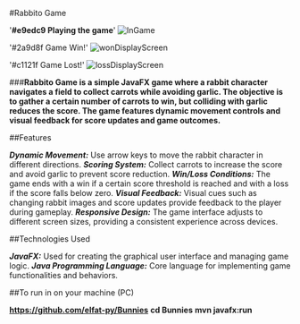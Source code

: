 #Rabbito Game

'**#e9edc9 Playing the game**'
![InGame](https://github.com/elfat-py/Bunnies/assets/104862141/baa33307-210d-491a-b707-b110cf1edd27)

'#2a9d8f Game Win!'
![wonDisplayScreen](https://github.com/elfat-py/Bunnies/assets/104862141/e0894e2d-3c4f-4818-b041-d93f838b11a9)

'#c1121f Game Lost!'
![lossDisplayScreen](https://github.com/elfat-py/Bunnies/assets/104862141/b5bb3b87-60db-486b-a2ce-791922bc4306)



###__Rabbito Game is a simple JavaFX game where a rabbit character navigates a field to collect
carrots while avoiding garlic. The objective is to gather a certain number of carrots to win,
but colliding with garlic reduces the score. The game features dynamic movement controls and visual 
feedback for score updates and game outcomes.__


##Features

***Dynamic Movement:*** Use arrow keys to move the rabbit character in different directions.
***Scoring System:*** Collect carrots to increase the score and avoid garlic to prevent score reduction.
***Win/Loss Conditions:*** The game ends with a win if a certain score threshold is reached and with a loss if the score falls below zero.
***Visual Feedback:*** Visual cues such as changing rabbit images and score updates provide feedback to the player during gameplay.
***Responsive Design:*** The game interface adjusts to different screen sizes, providing a consistent experience across devices.


##Technologies Used

***JavaFX:*** Used for creating the graphical user interface and managing game logic.
***Java Programming Language:*** Core language for implementing game functionalities and behaviors.

##To run in on your machine (PC)

__https://github.com/elfat-py/Bunnies__
__cd Bunnies__
__mvn javafx:run__
